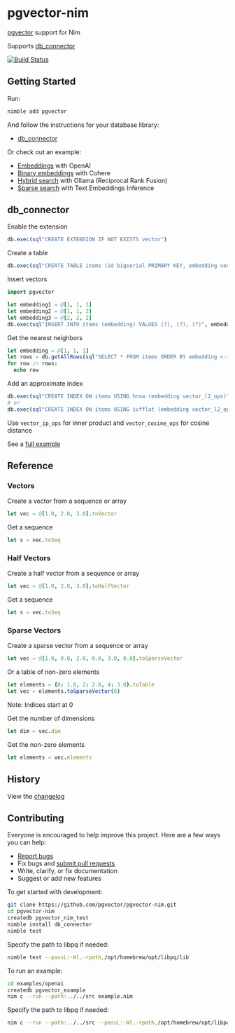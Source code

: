 # pgvector-nim

[pgvector](https://github.com/pgvector/pgvector) support for Nim

Supports [db_connector](https://github.com/nim-lang/db_connector)

[![Build Status](https://github.com/pgvector/pgvector-nim/actions/workflows/build.yml/badge.svg)](https://github.com/pgvector/pgvector-nim/actions)

## Getting Started

Run:

```sh
nimble add pgvector
```

And follow the instructions for your database library:

- [db_connector](#db_connector)

Or check out an example:

- [Embeddings](examples/openai/example.nim) with OpenAI
- [Binary embeddings](examples/cohere/example.nim) with Cohere
- [Hybrid search](examples/hybrid/example.nim) with Ollama (Reciprocal Rank Fusion)
- [Sparse search](examples/sparse/example.nim) with Text Embeddings Inference

## db_connector

Enable the extension

```nim
db.exec(sql"CREATE EXTENSION IF NOT EXISTS vector")
```

Create a table

```nim
db.exec(sql"CREATE TABLE items (id bigserial PRIMARY KEY, embedding vector(3))")
```

Insert vectors

```nim
import pgvector

let embedding1 = @[1, 1, 1]
let embedding2 = @[1, 1, 2]
let embedding3 = @[2, 2, 2]
db.exec(sql"INSERT INTO items (embedding) VALUES (?), (?), (?)", embedding1.toVector, embedding2.toVector, embedding3.toVector)
```

Get the nearest neighbors

```nim
let embedding = @[1, 1, 1]
let rows = db.getAllRows(sql"SELECT * FROM items ORDER BY embedding <-> ? LIMIT 5", embedding.toVector)
for row in rows:
  echo row
```

Add an approximate index

```nim
db.exec(sql"CREATE INDEX ON items USING hnsw (embedding vector_l2_ops)")
# or
db.exec(sql"CREATE INDEX ON items USING ivfflat (embedding vector_l2_ops) WITH (lists = 100)")
```

Use `vector_ip_ops` for inner product and `vector_cosine_ops` for cosine distance

See a [full example](tests/tdb_connector.nim)

## Reference

### Vectors

Create a vector from a sequence or array

```nim
let vec = @[1.0, 2.0, 3.0].toVector
```

Get a sequence

```nim
let s = vec.toSeq
```

### Half Vectors

Create a half vector from a sequence or array

```nim
let vec = @[1.0, 2.0, 3.0].toHalfVector
```

Get a sequence

```nim
let s = vec.toSeq
```

### Sparse Vectors

Create a sparse vector from a sequence or array

```nim
let vec = @[1.0, 0.0, 2.0, 0.0, 3.0, 0.0].toSparseVector
```

Or a table of non-zero elements

```nim
let elements = {0: 1.0, 2: 2.0, 4: 3.0}.toTable
let vec = elements.toSparseVector(6)
```

Note: Indices start at 0

Get the number of dimensions

```nim
let dim = vec.dim
```

Get the non-zero elements

```nim
let elements = vec.elements
```

## History

View the [changelog](https://github.com/pgvector/pgvector-nim/blob/master/CHANGELOG.md)

## Contributing

Everyone is encouraged to help improve this project. Here are a few ways you can help:

- [Report bugs](https://github.com/pgvector/pgvector-nim/issues)
- Fix bugs and [submit pull requests](https://github.com/pgvector/pgvector-nim/pulls)
- Write, clarify, or fix documentation
- Suggest or add new features

To get started with development:

```sh
git clone https://github.com/pgvector/pgvector-nim.git
cd pgvector-nim
createdb pgvector_nim_test
nimble install db_connector
nimble test
```

Specify the path to libpq if needed:

```sh
nimble test --passL:-Wl,-rpath,/opt/homebrew/opt/libpq/lib
```

To run an example:

```sh
cd examples/openai
createdb pgvector_example
nim c --run --path:../../src example.nim
```

Specify the path to libpq if needed:

```sh
nim c --run --path:../../src --passL:-Wl,-rpath,/opt/homebrew/opt/libpq/lib example.nim
```
